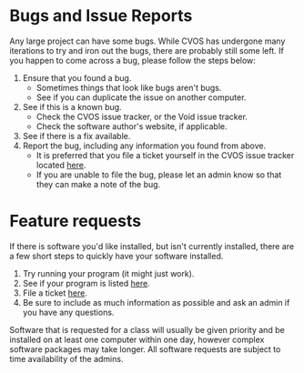 # Bugs and Issue Reports
Any large project can have some bugs.  While CVOS has undergone many iterations to try and iron out the bugs, there are probably still some left.  If you happen to come across a bug, please follow the steps below:

  1. Ensure that you found a bug.
     * Sometimes things that look like bugs aren't bugs.
     * See if you can duplicate the issue on another computer.
  2. See if this is a known bug.
     * Check the CVOS issue tracker, or the Void issue tracker.
     * Check the software author's website, if applicable.
  3. See if there is a fix available.
  4. Report the bug, including any information you found from above.
     * It is preferred that you file a ticket yourself in the CVOS issue tracker located [here](http://github.com/collegiumv/cv_client/issues/).
     * If you are unable to file the bug, please let an admin know so that they can make a note of the bug.

# Feature requests
If there is software you'd like installed, but isn't currently installed, there are a few short steps to quickly have your software installed.

  1. Try running your program (it might just work).
  2. See if your program is listed [here](http://appdb.winehq.org).
  3. File a ticket [here](http://github.com/collegiumv/cv_client/issues/).
  4. Be sure to include as much information as possible and ask an admin if you have any questions.

Software that is requested for a class will usually be given priority and be installed on at least one computer within one day, however complex software packages may take longer.  All software requests are subject to time availability of the admins.
